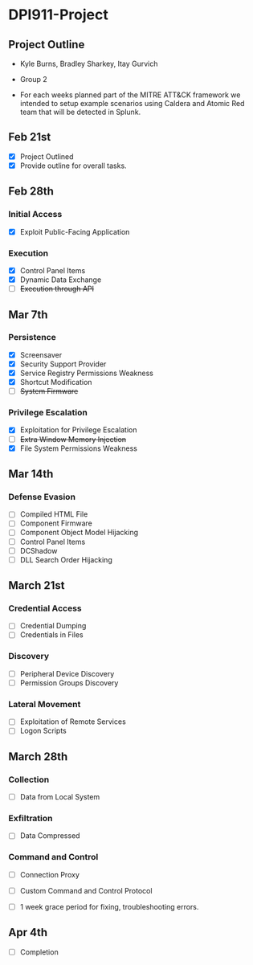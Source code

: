 # DPI911-Project
## Project Outline

- Kyle Burns, Bradley Sharkey, Itay Gurvich
- Group 2

- For each weeks planned part of the MITRE ATT&CK framework we intended  to setup example scenarios using Caldera and Atomic Red team that will be detected in Splunk.

## Feb 21st
- [x] Project Outlined
- [x] Provide outline for overall tasks.

## Feb 28th
### Initial Access
- [x] Exploit Public-Facing Application

### Execution
- [x] Control Panel Items
- [x] Dynamic Data Exchange
- [ ] ~~Execution through API~~

## Mar 7th
### Persistence
- [x] Screensaver
- [x] Security Support Provider
- [x] Service Registry Permissions Weakness
- [x] Shortcut Modification
- [ ] ~~System Firmware~~
### Privilege Escalation
- [x] Exploitation for Privilege Escalation
- [ ] ~~Extra Window Memory Injection~~
- [x] File System Permissions Weakness

## Mar 14th
### Defense Evasion
- [ ] Compiled HTML File
- [ ] Component Firmware
- [ ] Component Object Model Hijacking
- [ ] Control Panel Items
- [ ] DCShadow
- [ ] DLL Search Order Hijacking

## March 21st
### Credential Access
- [ ] Credential Dumping
- [ ] Credentials in Files
### Discovery
- [ ] Peripheral Device Discovery
- [ ] Permission Groups Discovery
### Lateral Movement
- [ ] Exploitation of Remote Services
- [ ] Logon Scripts

## March 28th
### Collection
- [ ] Data from Local System
### Exfiltration
- [ ] Data Compressed
### Command and Control
- [ ] Connection Proxy
- [ ] Custom Command and Control Protocol

- [ ] 1 week grace period for fixing, troubleshooting errors.

## Apr 4th 
- [ ] Completion


